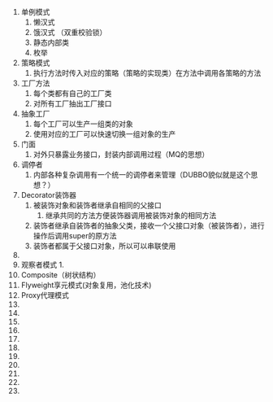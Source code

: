 1. 单例模式
    1. 懒汉式
    2. 饿汉式 （双重校验锁）
    3. 静态内部类
    4. 枚举
2. 策略模式
    1. 执行方法时传入对应的策略（策略的实现类）在方法中调用各策略的方法
3. 工厂方法
    1. 每个类都有自己的工厂类
    2. 对所有工厂抽出工厂接口
4. 抽象工厂
    1. 每个工厂可以生产一组类的对象
    2. 使用对应的工厂可以快速切换一组对象的生产
5. 门面
    1. 对外只暴露业务接口，封装内部调用过程（MQ的思想）
6. 调停者
    1. 内部各种复杂调用有一个统一的调停者来管理（DUBBO貌似就是这个思想？）
7. Decorator装饰器
    1. 被装饰对象和装饰者继承自相同的父接口
        1. 继承共同的方法方便装饰器调用被装饰对象的相同方法
    2. 装饰者继承自装饰者的抽象父类，接收一个父接口对象（被装饰者），进行操作后调用super的原方法
    3. 装饰者都属于父接口对象，所以可以串联使用
8. 
9. 观察者模式
    1. 
10. Composite（树状结构）
11. Flyweight享元模式(对象复用，池化技术)
12. Proxy代理模式
13. 
14.  
15. 
16. 
17. 
18. 
19. 
20. 
21. 
22. 
23. 